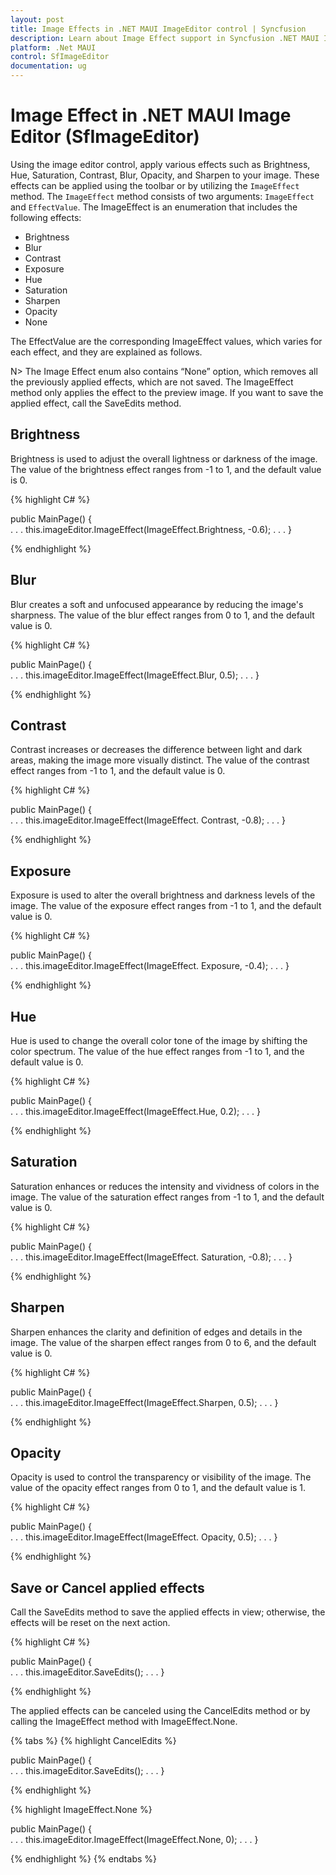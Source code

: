 ```yaml
---
layout: post
title: Image Effects in .NET MAUI ImageEditor control | Syncfusion
description: Learn about Image Effect support in Syncfusion .NET MAUI Image Editor (SfImageEditor) control.
platform: .Net MAUI
control: SfImageEditor
documentation: ug
---
```


# Image Effect in .NET MAUI Image Editor (SfImageEditor)

Using the image editor control, apply various effects such as Brightness, Hue, Saturation, Contrast, Blur, Opacity, and Sharpen to your image. These effects can be applied using the toolbar or by utilizing the `ImageEffect` method. The `ImageEffect` method consists of two arguments: `ImageEffect` and `EffectValue`. The ImageEffect is an enumeration that includes the following effects:

* Brightness
* Blur
* Contrast
* Exposure
* Hue
* Saturation
* Sharpen 
* Opacity
* None

The EffectValue are the corresponding ImageEffect values, which varies for each effect, and they are explained as follows.

N> The Image Effect enum also contains “None” option, which removes all the previously applied effects, which are not saved.
The ImageEffect method only applies the effect to the preview image. If you want to save the applied effect, call the SaveEdits method.

## Brightness

Brightness is used to adjust the overall lightness or darkness of the image. The value of the brightness effect ranges from -1 to 1, and the default value is 0.

{% highlight C# %}

public MainPage()
{               
    . . .
    this.imageEditor.ImageEffect(ImageEffect.Brightness, -0.6);
    . . .
}

{% endhighlight %}

## Blur

Blur creates a soft and unfocused appearance by reducing the image's sharpness. The value of the blur effect ranges from 0 to 1, and the default value is 0.

{% highlight C# %}

public MainPage()
{               
    . . .
    this.imageEditor.ImageEffect(ImageEffect.Blur, 0.5);
    . . .
}

{% endhighlight %}


## Contrast

Contrast increases or decreases the difference between light and dark areas, making the image more visually distinct. The value of the contrast effect ranges from -1 to 1, and the default value is 0.

{% highlight C# %}

public MainPage()
{               
    . . .
    this.imageEditor.ImageEffect(ImageEffect. Contrast, -0.8);
    . . .
}

{% endhighlight %}

## Exposure

Exposure is used to alter the overall brightness and darkness levels of the image. The value of the exposure effect ranges from -1 to 1, and the default value is 0.

{% highlight C# %}

public MainPage()
{               
    . . .
    this.imageEditor.ImageEffect(ImageEffect. Exposure, -0.4);
    . . .
}

{% endhighlight %}

## Hue

Hue is used to change the overall color tone of the image by shifting the color spectrum. The value of the hue effect ranges from -1 to 1, and the default value is 0.

{% highlight C# %}

public MainPage()
{               
    . . .
    this.imageEditor.ImageEffect(ImageEffect.Hue, 0.2);
    . . .
}

{% endhighlight %}

## Saturation

Saturation enhances or reduces the intensity and vividness of colors in the image. The value of the saturation effect ranges from -1 to 1, and the default value is 0.

{% highlight C# %}

public MainPage()
{               
    . . .
    this.imageEditor.ImageEffect(ImageEffect. Saturation, -0.8);
    . . .
}

{% endhighlight %}

## Sharpen

Sharpen enhances the clarity and definition of edges and details in the image. The value of the sharpen effect ranges from 0 to 6, and the default value is 0.

{% highlight C# %}

public MainPage()
{               
    . . .
    this.imageEditor.ImageEffect(ImageEffect.Sharpen, 0.5);
    . . .
}

{% endhighlight %}

## Opacity

Opacity is used to control the transparency or visibility of the image. The value of the opacity effect ranges from 0 to 1, and the default value is 1.

{% highlight C# %}

public MainPage()
{               
    . . .
    this.imageEditor.ImageEffect(ImageEffect. Opacity, 0.5);
    . . .
}

{% endhighlight %}

## Save or Cancel applied effects

Call the SaveEdits method to save the applied effects in view; otherwise, the effects will be reset on the next action.

{% highlight C# %}

public MainPage()
{               
    . . .
    this.imageEditor.SaveEdits();
    . . .
}

{% endhighlight %}

The applied effects can be canceled using the CancelEdits method or by calling the ImageEffect method with ImageEffect.None.

{% tabs %}
{% highlight CancelEdits %}

public MainPage()
{               
    . . .
    this.imageEditor.SaveEdits();
    . . .
}

{% endhighlight %}

{% highlight ImageEffect.None %}

public MainPage()
{               
    . . .
    this.imageEditor.ImageEffect(ImageEffect.None, 0);
    . . .
}

{% endhighlight %}
{% endtabs %}